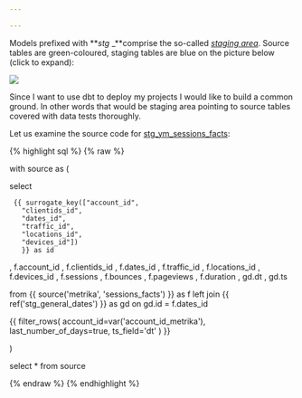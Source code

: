 ```yaml
---

---
```

Models prefixed with **_stg_ _**comprise the so-called [_staging area_](https://github.com/kzzzr/mybi-dbt-core/tree/master/models/staging). Source tables are green-coloured, staging tables are blue on the picture below (click to expand):

[![](https://habrastorage.org/webt/ty/4y/eg/ty4yeg_ijmb3nemejt0cunglxh0.gif)](https://habrastorage.org/webt/ty/4y/eg/ty4yeg_ijmb3nemejt0cunglxh0.gif)

Since I want to use dbt to deploy my projects I would like to build a common ground. In other words that would be staging area pointing to source tables covered with data tests thoroughly.

Let us examine the source code for [stg_ym_sessions_facts](https://github.com/kzzzr/mybi-dbt-core/blob/master/models/staging/metrika/stg_ym_sessions_facts.sql):

{% highlight sql %}
{% raw %}

with source as (
 
select
 
     {{ surrogate_key(["account_id",
       "clientids_id",
       "dates_id",
       "traffic_id",
       "locations_id",
       "devices_id"])
       }} as id
   , f.account_id
   , f.clientids_id
   , f.dates_id
   , f.traffic_id
   , f.locations_id
   , f.devices_id
   , f.sessions
   , f.bounces
   , f.pageviews
   , f.duration
   , gd.dt
   , gd.ts
 
from {{ source('metrika', 'sessions_facts') }} as f
   left join {{ ref('stg_general_dates') }} as gd
       on gd.id = f.dates_id
 
{{ filter_rows(
   account_id=var('account_id_metrika'),
   last_number_of_days=true,
   ts_field='dt'
) }}
 
)
 
select * from source

{% endraw %}
{% endhighlight %}